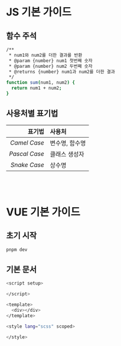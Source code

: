 # JS 기본 가이드
## 함수 주석

```bash
/**
 * num1와 num2를 더한 결과를 반환
 * @param {number} num1 첫번째 숫자
 * @param {number} num2 두번째 숫자
 * @returns {number} num1과 num2를 더한 결과
 */
function sum(num1, num2) {
  return num1 + num2;
}
```

## 사용처별 표기법
|표기법|사용처|
|-:|:-|
|*Camel Case*|변수명, 함수명|
|*Pascal Case*|클래스 생성자|
|*Snake Case*|상수명|

<br><br>

# VUE 기본 가이드

## 초기 시작
```bash
pnpm dev
````

## 기본 문서
```bash
<script setup>

</script>

<template>
  <div></div>
</template>

<style lang="scss" scoped>

</style>
```
